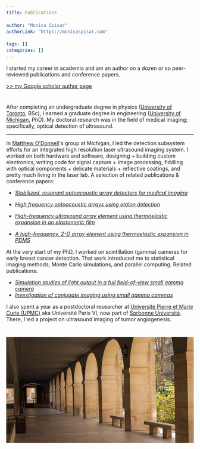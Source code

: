 ```yaml
---
title: Publications

author: "Monica Spisar"
authorLink: "https://monicaspisar.com"

tags: []
categories: []
---
```


I started my career in academia and am an author on a dozen or so peer-reviewed publications and conference papers.

[>> my Google scholar author page](https://scholar.google.com/citations?user=o6HuOMAAAAAJ&hl=en)

#
After completing an undergraduate degree in physics ([University of Toronto](https://www.utoronto.ca/), BSc), I earned a graduate degree in engineering ([University of Michigan](https://www.engin.umich.edu/), PhD). My doctoral research was in the field of medical imaging; specifically, optical detection of ultrasound.

---

In [Matthew O'Donnell](https://scholar.google.com/citations?user=A9mPJnUAAAAJ&hl=en)'s group at Michigan, I led the detection subsystem efforts for an integrated high resolution laser ultrasound imaging system. I worked on both hardware and software, designing + building custom electronics, writing code for signal capture + image processing, fiddling with optical components + delicate materials + reflective coatings, and pretty much living in the laser lab. A selection of related publications & conference papers:
  - [_Stabilized, resonant optoacoustic array detectors for medical imaging_](https://www.researchgate.net/profile/Monica-Spisar/publication/326274038_STABILIZED_RESONANT_OPTOACOUSTIC_ARRAY_DETECTORS_FOR_MEDICAL_IMAGING/links/5b43b3270f7e9bb59b1b032e/STABILIZED-RESONANT-OPTOACOUSTIC-ARRAY-DETECTORS-FOR-MEDICAL-IMAGING.pdf)
    
  - [_High frequency optoacoustic arrays using etalon detection_](https://doi.org/10.1109/58.818758)
  - [_High-frequency ultrasound array element using thermoelastic expansion in an elastomeric film_](https://doi.org/10.1063/1.1388027)
  - [_A high-frequency, 2-D array element using thermoelastic expansion in PDMS_](https://doi.org/10.1109/TUFFC.2003.1235327)

At the very start of my PhD, I worked on scintillation (gamma) cameras for early breast cancer detection. That work introduced me to statistical imaging methods, Monte Carlo simulations, and parallel computing. Related publications:

  - [_Simulation studies of light output in a full field-of-view small gamma camera_](https://doi.org/10.1109/NSSMIC.1997.670522)
  - [_Investigation of conjugate imaging using small gamma cameras_](https://doi.org/10.1109/NSSMIC.1997.670610)



I also spent a year as a postdoctoral researcher at [Université Pierre et Marie Curie (UPMC)](https://en.wikipedia.org/wiki/Pierre_and_Marie_Curie_University) aka Université Paris VI, now part of [Sorbonne Université](https://en.wikipedia.org/wiki/Sorbonne_University). There, I led a project on ultrasound imaging of tumor angiogenesis.

#
![cordeliers](cordeliers.jpg "Campus des Cordeliers, Sorbonne Université, Paris")
<!-- >[Campus des Cordeliers](https://www.sorbonne-universite.fr/universite/location-despaces/espaces-du-campus-des-cordeliers) -->